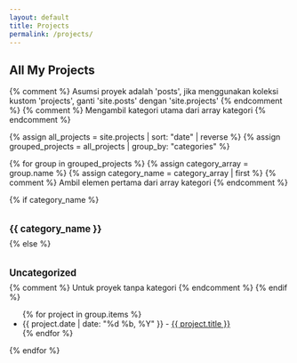 ```yaml
---
layout: default
title: Projects
permalink: /projects/
---
```


## All My Projects

{% comment %} Asumsi proyek adalah 'posts', jika menggunakan koleksi kustom 'projects', ganti 'site.posts' dengan 'site.projects' {% endcomment %}
{% comment %} Mengambil kategori utama dari array kategori {% endcomment %}

{% assign all_projects = site.projects | sort: "date" | reverse %}
{% assign grouped_projects = all_projects | group_by: "categories" %}

{% for group in grouped_projects %}
{% assign category_array = group.name %}
{% assign category_name = category_array | first %} {% comment %} Ambil elemen pertama dari array kategori {% endcomment %}

{% if category_name %}
<h3 style="font-size: 1.2em; margin-top: 2em; margin-bottom: 0.5em;">{{ category_name }}</h3>
{% else %}
<h3 style="font-size: 1.2em; margin-top: 2em; margin-bottom: 0.5em;">Uncategorized</h3> {% comment %} Untuk proyek tanpa kategori {% endcomment %}
{% endif %}
<ul>
{% for project in group.items %}
<li>
{{ project.date | date: "%d %b, %Y" }} - <a href="{{ project.url | relative_url }}">{{ project.title }}</a>
</li>
{% endfor %}
</ul>
{% endfor %}
